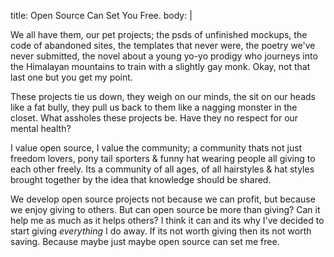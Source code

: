 title: Open Source Can Set You Free.
body: |             

We all have them, our pet projects; the psds of unfinished mockups, the code of abandoned sites, the templates that never were, the poetry we've never
submitted, the novel about a young yo-yo prodigy who journeys into the Himalayan mountains to train with a slightly gay monk. Okay, not that last one but you
get my point.

These projects tie us down, they weigh on our minds, the sit on our heads like a fat bully, they pull us back to them like a nagging monster in the closet.
What assholes these projects be. Have they no respect for our mental health?

I value open source, I value the community; a community thats not just freedom lovers, pony tail sporters & funny hat wearing people all giving to each other
freely. Its a community of all ages, of all hairstyles & hat styles brought together by the idea that knowledge should be shared.

We develop open source projects not because we can profit, but because we enjoy giving to others. But can open source be more than giving? Can it help me as
much as it helps others? I think it can and its why I've decided to start giving *everything* I do away. If its not worth giving then its not worth saving.
Because maybe just maybe open source can set me free.           